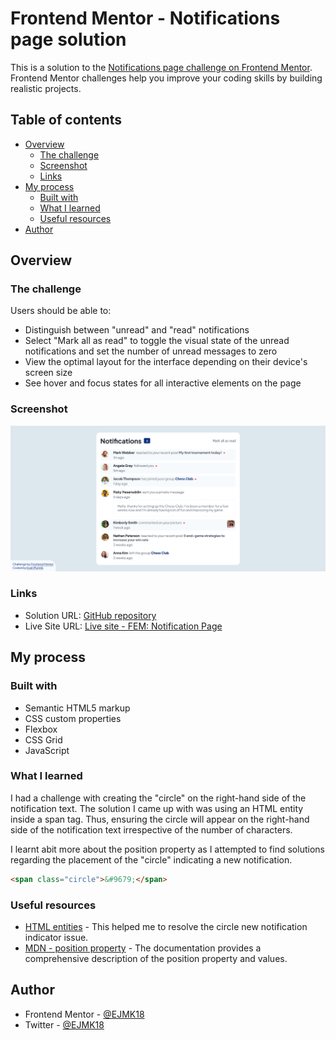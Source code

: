 # Frontend Mentor - Notifications page solution

This is a solution to the [Notifications page challenge on Frontend Mentor](https://www.frontendmentor.io/challenges/notifications-page-DqK5QAmKbC). Frontend Mentor challenges help you improve your coding skills by building realistic projects. 

## Table of contents

- [Overview](#overview)
  - [The challenge](#the-challenge)
  - [Screenshot](#screenshot)
  - [Links](#links)
- [My process](#my-process)
  - [Built with](#built-with)
  - [What I learned](#what-i-learned)
  - [Useful resources](#useful-resources)
- [Author](#author)

## Overview

### The challenge

Users should be able to:

- Distinguish between "unread" and "read" notifications
- Select "Mark all as read" to toggle the visual state of the unread notifications and set the number of unread messages to zero
- View the optimal layout for the interface depending on their device's screen size
- See hover and focus states for all interactive elements on the page

### Screenshot

![](notification_page_design.png)

### Links

- Solution URL: [GitHub repository](https://github.com/EJMK18/FEM-notification_page)
- Live Site URL: [Live site - FEM: Notification Page](https://your-live-site-url.com)

## My process

### Built with

- Semantic HTML5 markup
- CSS custom properties
- Flexbox
- CSS Grid
- JavaScript

### What I learned

I had a challenge with creating the "circle" on the right-hand side of the notification text. The solution I came up with was using an HTML entity inside a span tag. Thus, ensuring the circle will appear on the right-hand side of the notification text irrespective of the number of characters.

I learnt abit more about the position property as I attempted to find solutions regarding the placement of the "circle" indicating a new notification.

```html
<span class="circle">&#9679;</span>
```

### Useful resources

- [HTML entities](https://www.compart.com/en/unicode/html) - This helped me to resolve the circle new notification indicator issue.
- [MDN - position property](https://developer.mozilla.org/en-US/docs/Web/CSS/position) - The documentation provides a comprehensive description of the position property and values.

## Author

- Frontend Mentor - [@EJMK18](https://www.frontendmentor.io/profile/EJMK18)
- Twitter - [@EJMK18](https://twitter.com/EJMK18)